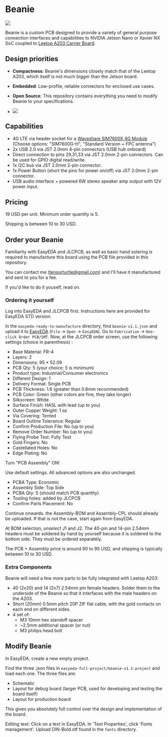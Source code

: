 # Beanie

![](photos/beanie-v1-top.jpg)

Beanie is a custom PCB designed to provide a variety of general purpose connection interfaces and capabilities to NVIDIA Jetson Nano or Xavier NX SoC coupled to [Leetop A203 Carrier Board](http://www.leetop.top/leetopen.asp?id=256).

## Design priorities
+ **Compactness**: Beanie's dimensions closely match that of the Leetop A203, which itself is not much bigger than the Jetson board. 
+ **Embedded**: Low-profile, reliable connectors for enclosed use cases.
+ **Open Source**: This repository contains everything you need to modify Beanie to your specifications.

+ ![](photos/beanie-v1-quarter.jpg)


## Capabilities

+ 4G LTE via header socket for a [Waveshare SIM7600X 4G Module](https://www.waveshare.com/sim7600g-h-4g-module.htm?sku=23992) (Choose options: "SIM7600G-H", "Standard Version + FPC antenna")
+ 2x USB 2.0 via JST 2.0mm 4-pin connectors (USB hub onboard)
+ Direct connection to pins 29,31,33 via JST 2.0mm 2-pin connectors. Can be used for GPIO digital read/write.
+ 1x I2C bus via JST 2.0mm 2-pin connector.
+ 1x Power Button (short the pins for power on/off) via JST 2.0mm 2-pin connector.
+ USB audio interface + powered 6W stereo speaker amp output with 12V power input.

## Pricing

19 USD per unit. Minimum order quantity is 5.

Shipping is between 10 to 30 USD.

## Order your Beanie

Familiarity with EasyEDA and JLCPCB, as well as basic hand solering is required to manufacture this board using the PCB file provided in this repository.

You can contact me (tensorturtle@gmail.com) and I'll have it manufactured and sent to you for a fee.

If you'd like to do it youself, read on.

### Ordering it yourself

Log into EasyEDA and JLCPCB first. Instructions here are provided for EasyEDA STD version.

In the `easyeda-ready-to-manufacture` directory, find `beanie-v1.1.json` and upload it to [EasyEDA](https://easyeda.com) (`File` -> `Open` -> `EasyEDA`). Go to `Fabrication` -> `One-click Order PCB/SMT`. Now, at the JLCPCB order screen, use the following settings (choice in parenthesis) :
+ Base Material: FR-4
+ Layers: 2
+ Dimensions: 95 * 52.09
+ PCB Qty: 5 (your choice; 5 is minimum)
+ Product type: Industrial/Consumer electronics
+ Different Design: 1
+ Delivery Format: Single PCB
+ PCB Thickness: 1.6 (greater than 0.8mm recommended)
+ PCB Color: Green (other colors are fine, they take longer)
+ Silkscreen: White
+ Surface Finish: HASL with lead (up to you)
+ Outer Copper Weight: 1 oz
+ Via Covering: Tented
+ Board Outline Tolerance: Regular
+ Confirm Production File: No (up to you)
+ Remove Order Number: No (up to you)
+ Flying Probe Test: Fully Test
+ Gold Fingers: No
+ Castellated Holes: No
+ Edge Plating: No

Turn "PCB Assembly" ON!

Use default settings. All advanced options are also unchanged.
+ PCBA Type: Economic
+ Assembly Side: Top Side
+ PCBA Qty: 5 (should match PCB quantity)
+ Tooling holes: added by JLCPCB
+ Confirm Parts Placement: No

Continue onwards. the Assembly-BOM and Assembly-CPL should already be uploaded. If that is not the case, start again from EasyEDA.

At BOM selection, *unselect* J1 and J2. The 40-pin and 14-pin 2.54mm headers must be soldered by hand by yourself because it is soldered to the bottom side. They must be ordered separately.

The PCB + Assembly price is around 90 to 95 USD, and shipping is typically between 10 to 30 USD.

### Extra Components

Beanie will need a few more parts to be fully integrated with Leetop A203:

+ 40 (2x20) and 14 (2x7) 2.54mm pin female headers. Solder them to the underside of the Beanie so that it interfaces with the male headers on the A203.
+ Short (20mm) 0.5mm pitch 20P ZIF flat cable, with the gold contacts on each end on different sides.
+ 4 set of:
  + M3 10mm hex standoff spacer
  + ~2.5mm additional spacer (or nut)
  + M3 philips head bolt

## Modify Beanie

In EasyEDA, create a new empty project.

Find the three .json files in `easyeda-full-project/beanie-v1.1-project` and load each one. The three files are:
+ Schematic
+ Layout for debug board (larger PCB, used for developing and testing the board itself)
+ Layout for production board

This gives you absolutely full control over the design and implementation of the board.

Editing text: Click on a text in EasyEDA. In 'Text Properties', click 'Fonts management'. Upload DIN-Bold.otf found in the `fonts` directory.
